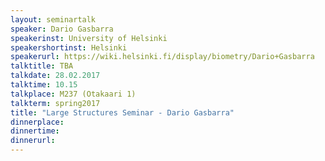 ```yaml
---
layout: seminartalk
speaker: Dario Gasbarra
speakerinst: University of Helsinki
speakershortinst: Helsinki
speakerurl: https://wiki.helsinki.fi/display/biometry/Dario+Gasbarra
talktitle: TBA
talkdate: 28.02.2017
talktime: 10.15
talkplace: M237 (Otakaari 1)
talkterm: spring2017
title: "Large Structures Seminar - Dario Gasbarra"
dinnerplace: 
dinnertime: 
dinnerurl: 
---
```

